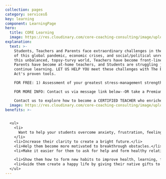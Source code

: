 ```yaml
---
collection: pages
category: servicesß
key: learning
component: LearningPage
hero:
  title: CORE Learning
  image: https://res.cloudinary.com/core-coaching-consulting/image/upload/v1596493058/pexels-pixabay-161154_uftaqi.jpg
explanation:
  text: >-
    Students, Teachers and Parents face extraordinary challenges in the middle
    of this global pandemic, economic crises, and social/political unrest. In
    this unbalanced, topsy-turvy world, Teachers have become front-line workers,
    Parents have become at-home teachers, and Students are struggling just to
    continue learning. LET US HELP YOU meet these challenges with The Balancing
    Act's proven tools. 

    FOR FREE: 1) Assessment of your greatest stress-management strength & weakness; 2) Special Learning report; 3) instructional video. 

    FOR MORE INFO: Contact us via message link below--OR take a Premium Profile to get a full report on your personal strengths and weaknesses, attend our special seminars for adults in transition, or sign up for our life-changing implementation program. 

    Contact us to explore how to become a CERTIFIED TEACHER who enriches your students with The Compass Course and other Core Learning programs. 
  image: https://res.cloudinary.com/core-coaching-consulting/image/upload/v1600804117/abdelkader-ft-CcZzQcYGYC4-unsplash_jvaahu.jpg
benefits: >-
  

  <ul>
    <li>
      Want to help your students overcome anxiety, frustration, feeling stuck.
    </li>
    <li>Increase their clarity to create a bright future.</li>
    <li>Help them become more motivated to breakthrough obstacles.</li>
    <li>Make it easier for them to ask for help and form healthy relationships.</li>

    <li>Show them how to form new habits to improve health, learning, finances.</li>
    <li>Guide them create a happy life by giving their native gifts to the world.</li>
  </ul>
---
```

